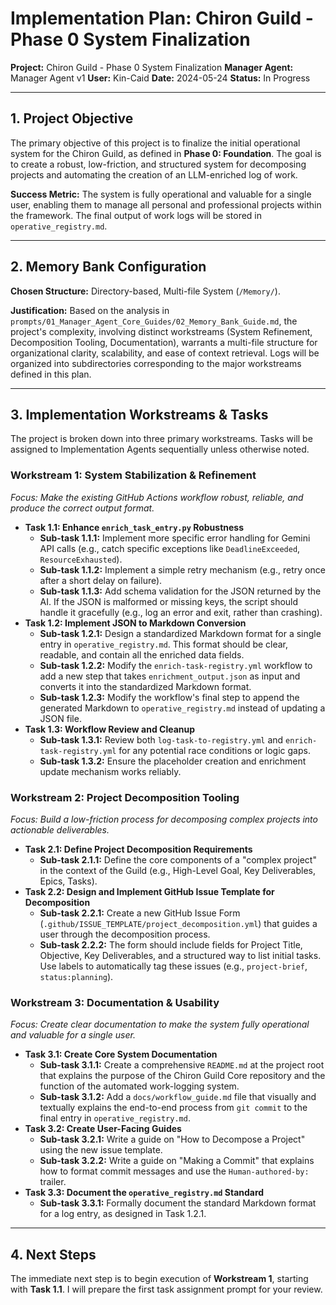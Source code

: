 # Implementation Plan: Chiron Guild - Phase 0 System Finalization

**Project:** Chiron Guild - Phase 0 System Finalization
**Manager Agent:** Manager Agent v1
**User:** Kin-Caid
**Date:** 2024-05-24
**Status:** In Progress

---

## 1. Project Objective

The primary objective of this project is to finalize the initial operational system for the Chiron Guild, as defined in **Phase 0: Foundation**. The goal is to create a robust, low-friction, and structured system for decomposing projects and automating the creation of an LLM-enriched log of work.

**Success Metric:** The system is fully operational and valuable for a single user, enabling them to manage all personal and professional projects within the framework. The final output of work logs will be stored in `operative_registry.md`.

---

## 2. Memory Bank Configuration

**Chosen Structure:** Directory-based, Multi-file System (`/Memory/`).

**Justification:** Based on the analysis in `prompts/01_Manager_Agent_Core_Guides/02_Memory_Bank_Guide.md`, the project's complexity, involving distinct workstreams (System Refinement, Decomposition Tooling, Documentation), warrants a multi-file structure for organizational clarity, scalability, and ease of context retrieval. Logs will be organized into subdirectories corresponding to the major workstreams defined in this plan.

---

## 3. Implementation Workstreams & Tasks

The project is broken down into three primary workstreams. Tasks will be assigned to Implementation Agents sequentially unless otherwise noted.

### Workstream 1: System Stabilization & Refinement

*Focus: Make the existing GitHub Actions workflow robust, reliable, and produce the correct output format.*

*   **Task 1.1: Enhance `enrich_task_entry.py` Robustness**
    *   **Sub-task 1.1.1:** Implement more specific error handling for Gemini API calls (e.g., catch specific exceptions like `DeadlineExceeded`, `ResourceExhausted`).
    *   **Sub-task 1.1.2:** Implement a simple retry mechanism (e.g., retry once after a short delay on failure).
    *   **Sub-task 1.1.3:** Add schema validation for the JSON returned by the AI. If the JSON is malformed or missing keys, the script should handle it gracefully (e.g., log an error and exit, rather than crashing).
*   **Task 1.2: Implement JSON to Markdown Conversion**
    *   **Sub-task 1.2.1:** Design a standardized Markdown format for a single entry in `operative_registry.md`. This format should be clear, readable, and contain all the enriched data fields.
    *   **Sub-task 1.2.2:** Modify the `enrich-task-registry.yml` workflow to add a new step that takes `enrichment_output.json` as input and converts it into the standardized Markdown format.
    *   **Sub-task 1.2.3:** Modify the workflow's final step to append the generated Markdown to `operative_registry.md` instead of updating a JSON file.
*   **Task 1.3: Workflow Review and Cleanup**
    *   **Sub-task 1.3.1:** Review both `log-task-to-registry.yml` and `enrich-task-registry.yml` for any potential race conditions or logic gaps.
    *   **Sub-task 1.3.2:** Ensure the placeholder creation and enrichment update mechanism works reliably.

### Workstream 2: Project Decomposition Tooling

*Focus: Build a low-friction process for decomposing complex projects into actionable deliverables.*

*   **Task 2.1: Define Project Decomposition Requirements**
    *   **Sub-task 2.1.1:** Define the core components of a "complex project" in the context of the Guild (e.g., High-Level Goal, Key Deliverables, Epics, Tasks).
*   **Task 2.2: Design and Implement GitHub Issue Template for Decomposition**
    *   **Sub-task 2.2.1:** Create a new GitHub Issue Form (`.github/ISSUE_TEMPLATE/project_decomposition.yml`) that guides a user through the decomposition process.
    *   **Sub-task 2.2.2:** The form should include fields for Project Title, Objective, Key Deliverables, and a structured way to list initial tasks. Use labels to automatically tag these issues (e.g., `project-brief`, `status:planning`).

### Workstream 3: Documentation & Usability

*Focus: Create clear documentation to make the system fully operational and valuable for a single user.*

*   **Task 3.1: Create Core System Documentation**
    *   **Sub-task 3.1.1:** Create a comprehensive `README.md` at the project root that explains the purpose of the Chiron Guild Core repository and the function of the automated work-logging system.
    *   **Sub-task 3.1.2:** Add a `docs/workflow_guide.md` file that visually and textually explains the end-to-end process from `git commit` to the final entry in `operative_registry.md`.
*   **Task 3.2: Create User-Facing Guides**
    *   **Sub-task 3.2.1:** Write a guide on "How to Decompose a Project" using the new issue template.
    *   **Sub-task 3.2.2:** Write a guide on "Making a Commit" that explains how to format commit messages and use the `Human-authored-by:` trailer.
*   **Task 3.3: Document the `operative_registry.md` Standard**
    *   **Sub-task 3.3.1:** Formally document the standard Markdown format for a log entry, as designed in Task 1.2.1.

---

## 4. Next Steps

The immediate next step is to begin execution of **Workstream 1**, starting with **Task 1.1**. I will prepare the first task assignment prompt for your review.
